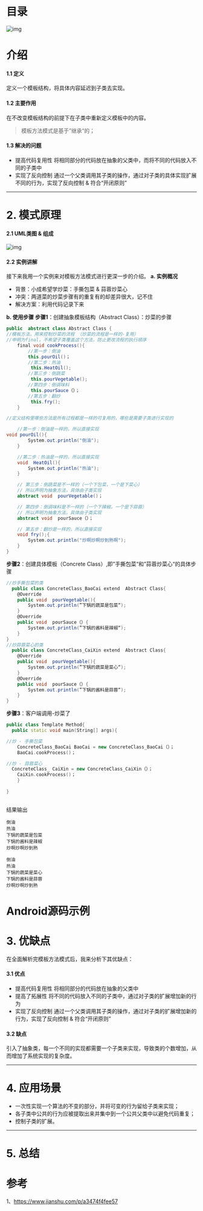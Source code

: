 # 目录

![img](images/模板方法模式/webp.webp)

# 介绍

#### 1.1 定义

定义一个模板结构，将具体内容延迟到子类去实现。

#### 1.2 主要作用

在不改变模板结构的前提下在子类中重新定义模板中的内容。

> 模板方法模式是基于”继承“的；

#### 1.3 解决的问题

- 提高代码复用性
   将相同部分的代码放在抽象的父类中，而将不同的代码放入不同的子类中
- 实现了反向控制
   通过一个父类调用其子类的操作，通过对子类的具体实现扩展不同的行为，实现了反向控制 & 符合“开闭原则”

------

# 2. 模式原理

#### 2.1 UML类图 & 组成

![img](images/模板方法模式/webp-1706799243437-42.webp)



#### 2.2 实例讲解

接下来我用一个实例来对模板方法模式进行更深一步的介绍。
 **a. 实例概况**

- 背景：小成希望学炒菜：手撕包菜 & 蒜蓉炒菜心
- 冲突：两道菜的炒菜步骤有的重复有的却差异很大，记不住
- 解决方案：利用代码记录下来

**b. 使用步骤**
**步骤1**：创建抽象模板结构（Abstract Class）：炒菜的步骤

```csharp
public  abstract class Abstract Class {  
//模板方法，用来控制炒菜的流程 （炒菜的流程是一样的-复用）
//申明为final，不希望子类覆盖这个方法，防止更改流程的执行顺序 
	final void cookProcess(){  
        //第一步：倒油
        this.pourOil()；
        //第二步：热油
         this.HeatOil();
        //第三步：倒蔬菜
         this.pourVegetable();
        //第四步：倒调味料
         this.pourSauce（）；
        //第五步：翻炒
         this.fry();
    }  

//定义结构里哪些方法是所有过程都是一样的可复用的，哪些是需要子类进行实现的

	//第一步：倒油是一样的，所以直接实现
void pourOil(){  
        System.out.println("倒油");  
    }  

	//第二步：热油是一样的，所以直接实现
    void  HeatOil(){  
        System.out.println("热油");  
    }  

	// 第三步：倒蔬菜是不一样的（一个下包菜，一个是下菜心）
	// 所以声明为抽象方法，具体由子类实现 
    abstract void  pourVegetable()；

	// 第四步：倒调味料是不一样的（一个下辣椒，一个是下蒜蓉）
	// 所以声明为抽象方法，具体由子类实现 
    abstract void  pourSauce（）；

	// 第五步：翻炒是一样的，所以直接实现
    void fry();{  
        System.out.println("炒啊炒啊炒到熟啊");  
    }  
}
```

**步骤2**：创建具体模板（Concrete Class）,即”手撕包菜“和”蒜蓉炒菜心“的具体步骤

```csharp
//炒手撕包菜的类
  public class ConcreteClass_BaoCai extend  Abstract Class{
    @Override
    public void  pourVegetable(){  
        System.out.println(”下锅的蔬菜是包菜“);  
    }  
    @Override
    public void  pourSauce（）{  
        System.out.println(”下锅的酱料是辣椒“);  
    }  
}
//炒蒜蓉菜心的类
  public class ConcreteClass_CaiXin extend  Abstract Class{
    @Override
    public void  pourVegetable(){  
        System.out.println(”下锅的蔬菜是菜心“);  
    }  
    @Override
    public void  pourSauce（）{  
        System.out.println(”下锅的酱料是蒜蓉“);  
    }  
}
```

**步骤3**：客户端调用-炒菜了

```cpp
public class Template Method{
  public static void main(String[] args){

//炒 - 手撕包菜
    ConcreteClass_BaoCai BaoCai = new ConcreteClass_BaoCai（）；
    BaoCai.cookProcess()；

//炒 - 蒜蓉菜心
  ConcreteClass_ CaiXin = new ConcreteClass_CaiXin（）；
    CaiXin.cookProcess()；
    }
        
}
   
```

结果输出

```undefined
倒油
热油
下锅的蔬菜是包菜
下锅的酱料是辣椒
炒啊炒啊炒到熟

倒油
热油
下锅的蔬菜是菜心
下锅的酱料是蒜蓉
炒啊炒啊炒到熟
```



# Android源码示例





# 3. 优缺点

在全面解析完模板方法模式后，我来分析下其优缺点：

#### 3.1 优点

- 提高代码复用性
   将相同部分的代码放在抽象的父类中
- 提高了拓展性
   将不同的代码放入不同的子类中，通过对子类的扩展增加新的行为
- 实现了反向控制
   通过一个父类调用其子类的操作，通过对子类的扩展增加新的行为，实现了反向控制 & 符合“开闭原则”

#### 3.2 缺点

引入了抽象类，每一个不同的实现都需要一个子类来实现，导致类的个数增加，从而增加了系统实现的复杂度。

------

# 4. 应用场景

- 一次性实现一个算法的不变的部分，并将可变的行为留给子类来实现；
- 各子类中公共的行为应被提取出来并集中到一个公共父类中以避免代码重复；
- 控制子类的扩展。

------

# 5. 总结



# 参考

1、https://www.jianshu.com/p/a3474f4fee57